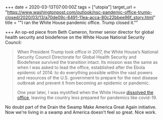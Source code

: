 +++
date = 2020-03-13T07:00:00Z
tags = ["utopia"]
target_url = "https://www.washingtonpost.com/outlook/nsc-pandemic-office-trump-closed/2020/03/13/a70de09c-6491-11ea-acca-80c22bbee96f_story.html"
title = "\"I ran the White House pandemic office. Trump closed it.\""

+++
An op-ed piece from Beth Cameron, former senior director for global health security and biodefense on the White House National Security Council:

> When President Trump took office in 2017, the White House’s National Security Council Directorate for Global Health Security and Biodefense survived the transition intact. Its mission was the same as when I was asked to lead the office, established after the Ebola epidemic of 2014: to do everything possible within the vast powers and resources of the U.S. government to prepare for the next disease outbreak and prevent it from becoming an epidemic or pandemic.
>
> One year later, I was mystified when the White House [dissolved the office](https://www.washingtonpost.com/news/to-your-health/wp/2018/05/10/top-white-house-official-in-charge-of-pandemic-response-exits-abruptly/?tid=lk_inline_manual_2&itid=lk_inline_manual_2 "www.washingtonpost.com"), leaving the country less prepared for pandemics like covid-19.

No doubt part of the Drain the Swamp Make America Great Again initiative. Now we're living in a swamp and America doesn't feel so great. Nice work.